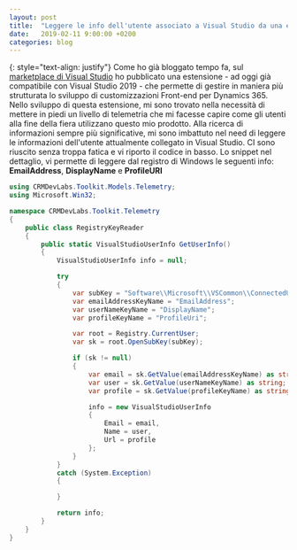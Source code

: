 ```yaml
---
layout: post
title:  "Leggere le info dell'utente associato a Visual Studio da una estensione"
date:   2019-02-11 9:00:00 +0200
categories: blog
---
```

{: style="text-align: justify"}
Come ho già bloggato tempo fa, sul [marketplace di Visual Studio](https://marketplace.visualstudio.com/items?itemName=GiancarloLelli.AvanadeCRMToolkit) ho pubblicato una estensione - ad oggi già compatibile con Visual Studio 2019 - che permette di gestire in maniera più strutturata lo sviluppo di customizzazioni Front-end per Dynamics 365. Nello sviluppo di questa estensione, mi sono trovato nella necessità di mettere in piedi un livello di telemetria che mi facesse capire come gli utenti alla fine della fiera utilizzano questo mio prodotto. Alla ricerca di informazioni sempre più significative, mi sono imbattuto nel need di leggere le informazioni dell'utente attualmente collegato in Visual Studio. CI sono riuscito senza troppa fatica e vi riporto il codice in basso. Lo snippet nel dettaglio, vi permette di leggere dal registro di Windows le seguenti info: **EmailAddress**, **DisplayName**  e **ProfileURI**
```csharp
using CRMDevLabs.Toolkit.Models.Telemetry;
using Microsoft.Win32;

namespace CRMDevLabs.Toolkit.Telemetry
{
    public class RegistryKeyReader
    {
        public static VisualStudioUserInfo GetUserInfo()
        {
            VisualStudioUserInfo info = null;

            try
            {
                var subKey = "Software\\Microsoft\\VSCommon\\ConnectedUser\\IdeUser\\Cache";
                var emailAddressKeyName = "EmailAddress";
                var userNameKeyName = "DisplayName";
                var profileKeyName = "ProfileUri";

                var root = Registry.CurrentUser;
                var sk = root.OpenSubKey(subKey);

                if (sk != null)
                {
                    var email = sk.GetValue(emailAddressKeyName) as string;
                    var user = sk.GetValue(userNameKeyName) as string;
                    var profile = sk.GetValue(profileKeyName) as string;

                    info = new VisualStudioUserInfo
                    {
                        Email = email,
                        Name = user,
                        Url = profile
                    };
                }
            }
            catch (System.Exception)
            {

            }

            return info;
        }
    }
}
```
